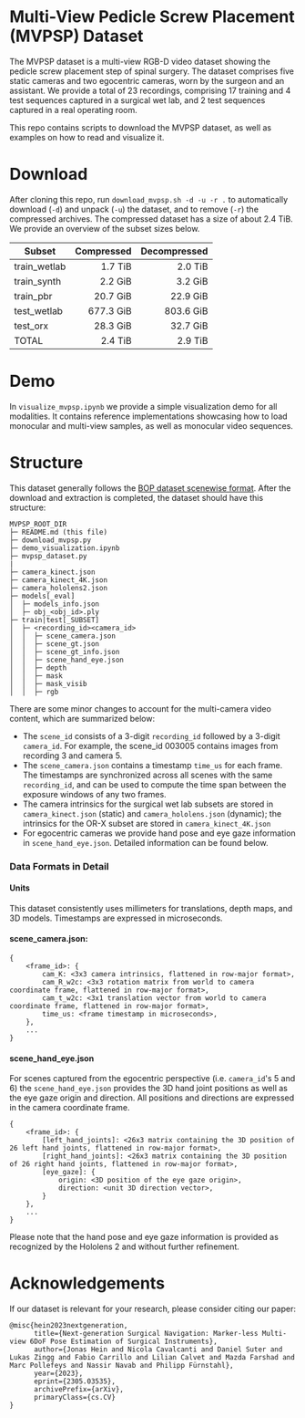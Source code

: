 # Multi-View Pedicle Screw Placement (MVPSP) Dataset
The MVPSP dataset is a multi-view RGB-D video dataset showing the pedicle screw placement step of spinal surgery.
The dataset comprises five static cameras and two egocentric cameras, worn by the surgeon and an assistant.
We provide a total of 23 recordings, comprising 17 training and 4 test sequences captured in a surgical wet lab, and 2 test sequences captured in a real operating room. 

This repo contains scripts to download the MVPSP dataset, as well as examples on how to read and visualize it.

# Download
After cloning this repo, run `download_mvpsp.sh -d -u -r .` to automatically download (`-d`) and unpack (`-u`) the dataset, and to remove (`-r`) the compressed archives.
The compressed dataset has a size of about 2.4 TiB. We provide an overview of the subset sizes below.

| Subset       | Compressed | Decompressed |
|--------------|-----------:|-------------:|
| train_wetlab |    1.7 TiB |      2.0 TiB |
| train_synth  |    2.2 GiB |      3.2 GiB |
| train_pbr    |   20.7 GiB |     22.9 GiB |
| test_wetlab  |  677.3 GiB |    803.6 GiB |
| test_orx     |   28.3 GiB |     32.7 GiB |
| TOTAL        |    2.4 TiB |      2.9 TiB |

# Demo
In `visualize_mvpsp.ipynb` we provide a simple visualization demo for all modalities.
It contains reference implementations showcasing how to load monocular and multi-view samples, as well as monocular video sequences.

# Structure
This dataset generally follows the [BOP dataset scenewise format](https://github.com/thodan/bop_toolkit/blob/8facae674f752f9680c4d2a75bc951a6fd947f1e/docs/bop_datasets_format.md). 
After the download and extraction is completed, the dataset should have this structure:
```
MVPSP_ROOT_DIR
├─ README.md (this file)
├─ download_mvpsp.py
├─ demo_visualization.ipynb
├─ mvpsp_dataset.py
|
├─ camera_kinect.json
├─ camera_kinect_4K.json
├─ camera_hololens2.json
├─ models[_eval]
│  ├─ models_info.json
│  ├─ obj_<obj_id>.ply
├─ train|test[_SUBSET]
│  ├─ <recording_id><camera_id>
│  │  ├─ scene_camera.json
│  │  ├─ scene_gt.json
│  │  ├─ scene_gt_info.json
│  │  ├─ scene_hand_eye.json
│  │  ├─ depth
│  │  ├─ mask
│  │  ├─ mask_visib
│  │  ├─ rgb
```
 
There are some minor changes to account for the multi-camera video content, which are summarized below:

- The `scene_id` consists of a 3-digit `recording_id` followed by a 3-digit `camera_id`. For example, the scene_id 003005 contains images from recording 3 and camera 5.
- The `scene_camera.json` contains a timestamp `time_us` for each frame. 
The timestamps are synchronized across all scenes with the same `recording_id`, and can be used to compute the time span between the exposure windows of any two frames.
- The camera intrinsics for the surgical wet lab subsets are stored in `camera_kinect.json` (static) and `camera_hololens.json` (dynamic); the intrinsics for the OR-X subset are stored in `camera_kinect_4K.json`
- For egocentric cameras we provide hand pose and eye gaze information in `scene_hand_eye.json`. Detailed information can be found below.

### Data Formats in Detail

#### Units
This dataset consistently uses millimeters for translations, depth maps, and 3D models. Timestamps are expressed in microseconds.

#### scene_camera.json:
```
{
    <frame_id>: {
        cam_K: <3x3 camera intrinsics, flattened in row-major format>, 
        cam_R_w2c: <3x3 rotation matrix from world to camera coordinate frame, flattened in row-major format>,
        cam_t_w2c: <3x1 translation vector from world to camera coordinate frame, flattened in row-major format>,
        time_us: <frame timestamp in microseconds>,
    },
    ...
}
```

#### scene_hand_eye.json
For scenes captured from the egocentric perspective (i.e. `camera_id`'s 5 and 6) the `scene_hand_eye.json` provides the 3D hand joint positions as well as the eye gaze origin and direction. 
All positions and directions are expressed in the camera coordinate frame.
```
{ 
    <frame_id>: {
        [left_hand_joints]: <26x3 matrix containing the 3D position of 26 left hand joints, flattened in row-major format>, 
        [right_hand_joints]: <26x3 matrix containing the 3D position of 26 right hand joints, flattened in row-major format>, 
        [eye_gaze]: {
            origin: <3D position of the eye gaze origin>,
            direction: <unit 3D direction vector>,
        }
    },
    ...
}
```
Please note that the hand pose and eye gaze information is provided as recognized by the Hololens 2 and without further refinement.

# Acknowledgements
If our dataset is relevant for your research, please consider citing our paper:
```
@misc{hein2023nextgeneration,
      title={Next-generation Surgical Navigation: Marker-less Multi-view 6DoF Pose Estimation of Surgical Instruments},
      author={Jonas Hein and Nicola Cavalcanti and Daniel Suter and Lukas Zingg and Fabio Carrillo and Lilian Calvet and Mazda Farshad and Marc Pollefeys and Nassir Navab and Philipp Fürnstahl},
      year={2023},
      eprint={2305.03535},
      archivePrefix={arXiv},
      primaryClass={cs.CV}
}
```